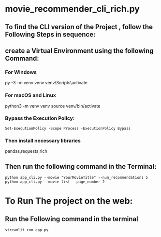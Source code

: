 

# movie_recommender_cli_rich.py

## To find the CLI version of the Project , follow the Following Steps in sequence:

## create a Virtual Environment using the following Command:
   ### For Windows
   py -3 -m venv venv
   venv\Scripts\activate

   ### For macOS and Linux
   python3 -m venv venv
   source venv/bin/activate

   ### Bypass the Execution Policy:
```Set-ExecutionPolicy -Scope Process -ExecutionPolicy Bypass```
   
   ### Then install necessary libraries
   pandas,requests,rich 

## Then run the following command in the Terminal:
```python app_cli.py --movie "YourMovieTitle" --num_recommendations 5```
```python app_cli.py --movie list --page_number 2```

# To Run The project on the web:

## Run the Following command in the terminal
```streamlit run app.py```